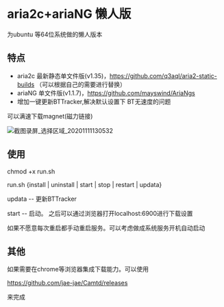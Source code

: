 # aria2c+ariaNG 懒人版

为ubuntu 等64位系统做的懒人版本



## 特点

* aria2c  最新静态单文件版(v1.35)，https://github.com/q3aql/aria2-static-builds （可以根据自己的需要进行替换）
* ariaNG 单文件版(v1.1.7)，https://github.com/mayswind/AriaNgs
* 增加一键更新BTTracker,解决默认设置下 BT无速度的问题



可以满速下载magnet(磁力链接)

![截图录屏_选择区域_20201111130532](/home/coolzlay/mywork/workspace/test/aria2All/readme.assets/截图录屏_选择区域_20201111130532.png)



## 使用

chmod +x run.sh

run.sh {install | uninstall | start | stop | restart | updata}



updata -- 更新BTTracker

start -- 启动。 之后可以通过浏览器打开localhost:6900进行下载设置



如果不愿意每次重启都手动重启服务。可以考虑做成系统服务开机自动启动



## 其他

如果需要在chrome等浏览器集成下载能力。可以使用

https://github.com/jae-jae/Camtd/releases 

来完成